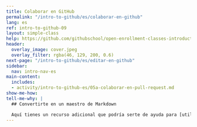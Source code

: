 ```yaml
---
title: Colaborar en GitHub
permalink: "/intro-to-github/es/colaborar-en-github"
lang: es
ref: intro-to-github-09
layout: simple-class
help: https://github.com/githubschool/open-enrollment-classes-introduction-to-github/issues/new?title=I%20need%20help&body=Describe%20what%20you%20need%20help%20with%20here.&labels=Help%20Wanted
header:
  overlay_image: cover.jpeg
  overlay_filter: rgba(46, 129, 200, 0.6)
next-page: "/intro-to-github/es/editar-en-github"
sidebar:
  nav: intro-nav-es
main-content:
  includes:
  - activity/intro-to-github-es/05a-colaborar-en-pull-request.md
show-me-how: 
tell-me-why: |
  ## Convertirte en un maestro de Markdown

  Aquí tienes un recurso adicional que podría serte de ayuda para [utilizar Markdown en GitHub](https://guides.github.com/features/mastering-markdown/).
---
```


